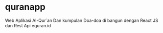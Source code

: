 # quranapp
Web Aplikasi Al-Qur`an Dan kumpulan Doa-doa di bangun dengan React JS dan Rest Api equran.id
